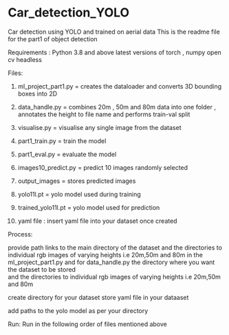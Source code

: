 # Car_detection_YOLO
Car detection using YOLO and trained on aerial data 
This is the readme file for the part1 of object detection 

Requirements :
Python 3.8 and above 
latest versions of torch , numpy 
open cv headless 

Files:

1) ml_project_part1.py = creates the dataloader and converts 3D bounding boxes into 2D
2) data_handle.py = combines 20m , 50m and 80m data into one folder , annotates the height to file name and performs train-val split 

3) visualise.py =  visualise any single image from the dataset

4) part1_train.py = train  the model

5) part1_eval.py = evaluate the model

6) images10_predict.py = predict 10 images randomly selected 

7) output_images = stores predicted images 

8) yolo11l.pt = yolo model used during training 
9) trained_yolo11l.pt = yolo model used for prediction 
10) yaml file : insert yaml file into your dataset once created 


Process:

provide path links to the main directory of the dataset and the directories to individual rgb images of varying heights i.e 20m,50m and 80m
 in the ml_project_part1.py and for  data_handle.py the directory where you want the dataset to be stored  
and the directories to individual rgb images of varying heights i.e 20m,50m and 80m

create directory for your dataset 
store yaml file in your dataaset 

add paths to the yolo model as per your directory 


Run: 
Run in the following order of files mentioned above 




